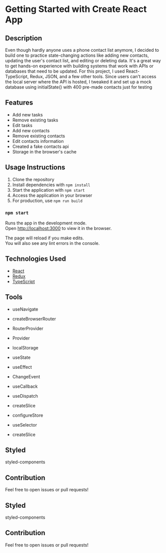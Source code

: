 # Getting Started with Create React App

## Description
Even though hardly anyone uses a phone contact list anymore, I decided to build one to practice state-changing actions like adding new contacts, updating the user's contact list, and editing or deleting data. It's a great way to get hands-on experience with building systems that work with APIs or databases that need to be updated. For this project, I used React-TypeScript, Redux, JSON, and a few other tools. Since users can't access the local server where the API is hosted, I tweaked it and set up a mock database using initialState() with 400 pre-made contacts just for testing

## Features
* Add new tasks
* Remove existing tasks
* Edit tasks
* Add new contacts
* Remove existing contacts
* Edit contacts information
* Created a fake contacts api
* Storage in the browser's cache

## Usage Instructions
1. Clone the repository
2. Install dependencies with `npm install`
3. Start the application with `npm start`
4. Access the application in your browser
5. For production, use `npm run build`

### `npm start`

Runs the app in the development mode.\
Open [http://localhost:3000](http://localhost:3000) to view it in the browser.

The page will reload if you make edits.\
You will also see any lint errors in the console.
## Technologies Used
* [React](https://reactjs.org/)
* [Redux](https://redux.js.org/)
* [TypeScript](https://www.typescriptlang.org/)

## Tools

* useNavigate
* createBrowserRouter
* RouterProvider
* Provider
* localStorage
* useState
* useEffect
* ChangeEvent
* useCallback

* useDispatch
* createSlice
* configureStore
* useSelector
* createSlice

## Styled

styled-components
## Contribution
Feel free to open issues or pull requests!
## Styled

styled-components
## Contribution
Feel free to open issues or pull requests!

